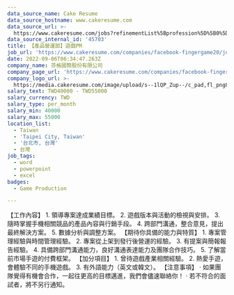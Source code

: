 ```yaml
---
data_source_name: Cake Resume
data_source_hostname: www.cakeresume.com
data_source_url: >-
  https://www.cakeresume.com/jobs?refinementList%5Bprofession%5D%5B0%5D=game-production&range%5Bsalary_range%5D%5Bmin%5D=200000
data_source_internal_id: '45703'
title: 【產品營運部】遊戲PM
job_url: 'https://www.cakeresume.com/companies/facebook-fingergame20/jobs/2fa30e'
date: 2022-09-06T06:34:47.263Z
company_name: 芬格國際股份有限公司
company_page_url: 'https://www.cakeresume.com/companies/facebook-fingergame20'
company_logo_url: >-
  https://media.cakeresume.com/image/upload/s--1lQP_Zup--/c_pad,fl_png8,h_200,w_200/v1636359796/syoqurpvqalunvk7rknc.png
salary_text: TWD40000 - TWD55000
salary_currency: TWD
salary_type: per_month
salary_min: 40000
salary_max: 55000
location_list:
  - Taiwan
  - 'Taipei City, Taiwan'
  - '台北市, 台灣'
  - 台灣
job_tags:
  - word
  - powerpoint
  - excel
badges:
  - Game Production

---
```


【工作內容】 1. 領導專案達成業績目標。 2. 遊戲版本與活動的檢視與安排。 3. 隨時掌握手機相關競品的產品內容與行銷手段。 4. 跨部門溝通，整合意見，提出最終解決方案。 5. 數據分析與調整方案。 【期待你具備的能力與特質】 1. 專案管理經驗與時間管理經驗。 2. 專案從上架到發行後營運的經驗。 3. 有提案與簡報報告經驗。 4. 具備跨部門溝通能力，良好溝通表達能力及團隊合作技巧。 5. 了解當前市場手遊的付費框架。 【加分項目】 1. 曾待遊戲產業相關經驗。 2. 熱愛手遊，會體驗不同的手機遊戲。 3. 有外語能力（英文或韓文）。 【注意事項】 · 如果團隊覺得有機會合作，一起往更高的目標邁進，我們會儘速聯絡你！ · 若不符合的面試者，將不另行通知。